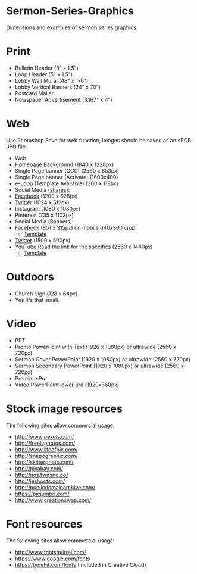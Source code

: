 # Sermon-Series-Graphics
Dimensions and examples of sermon series graphics.

# Print
- Bulletin Header               (8" x 1.5")
- Loop Header                   (5" x 1.5")
- Lobby Wall Mural              (48" x 176")
- Lobby Vertical Banners        (24" x 70")
- Postcard Mailer
- Newspaper Advertisement       (3.167" x 4")

# Web
Use Photoshop Save for web function, images should be saved as an sRGB JPG file.

- Web:
 - Homepage Background              (1840 x 1228px)
 - Single Page banner (GCC)         (2560 x 853px)
 - Single Page banner (Activate)    (1600x400)
 - e-Loop (Template Available)      (200 x 118px)
- Social Media ([shares](https://blog.bufferapp.com/ideal-image-sizes-social-media-posts)):
 - [Facebook](https://developers.facebook.com/docs/sharing/best-practices)          (1200 x 628px)
 - [Twitter](https://dev.twitter.com/cards/types/summary-large-image)               (1024 x 512px)
 - Instagram                    (1080 x 1080px)
 - Pinterest                    (735 x 1102px)
- Social Media (Banners):
 - [Facebook](https://www.facebook.com/help/125379114252045)                        (851 x 315px) on mobile 640x360 crop.
   - [Template](http://www.twelveskip.com/tutorials/facebook/1291/facebook-new-cover-size-template)
 - [Twitter](https://support.twitter.com/articles/127871-customizing-your-profile)  (1500 x 500px)
 - [YouTube Read the link for the specifics](https://support.google.com/youtube/answer/2972003?hl=en)               (2560  x 1440px)
    - [Template](https://storage.googleapis.com/support-kms-prod/723CF6954B9CC9B50AD58BCC2F5F14825FF4)

# Outdoors
- Church Sign (128 x 64px)
 - Yes it's that small.

# Video
- PPT
 - Promo PowerPoint with Text    (1920 x 1080px) or ultrawide (2560 x 720px)
 - Sermon Cover PowerPoint       (1920 x 1080px) or ultrawide (2560 x 720px)
 - Sermon Secondary PowerPoint   (1920 x 1080px) or ultrawide (2560 x 720px)
- Premiere Pro
 - Video PowerPoint lower 3rd    (1920x360px)

# Stock image resources
The following sites allow commercial usage:
 - http://www.pexels.com/
 - http://freelyphotos.com/
 - http://www.lifeofpix.com/
 - http://snapographic.com/
 - http://skitterphoto.com/
 - http://pixabay.com/
 - http://nos.twnsnd.co/
 - http://jeshoots.com/
 - http://publicdomainarchive.com/
 - https://picjumbo.com/
 - http://www.creationswap.com/

# Font resources
The following sites allow commercial usage:
 - http://www.fontsquirrel.com/
 - https://www.google.com/fonts
 - https://typekit.com/fonts (Included in Creative Cloud)
